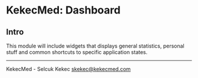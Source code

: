 # KekecMed: Dashboard

## Intro

This module will include widgets that displays general statistics, personal stuff and common shortcuts to specific application states.

---------------------------------
KekecMed - Selcuk Kekec <skekec@kekecmed.com>